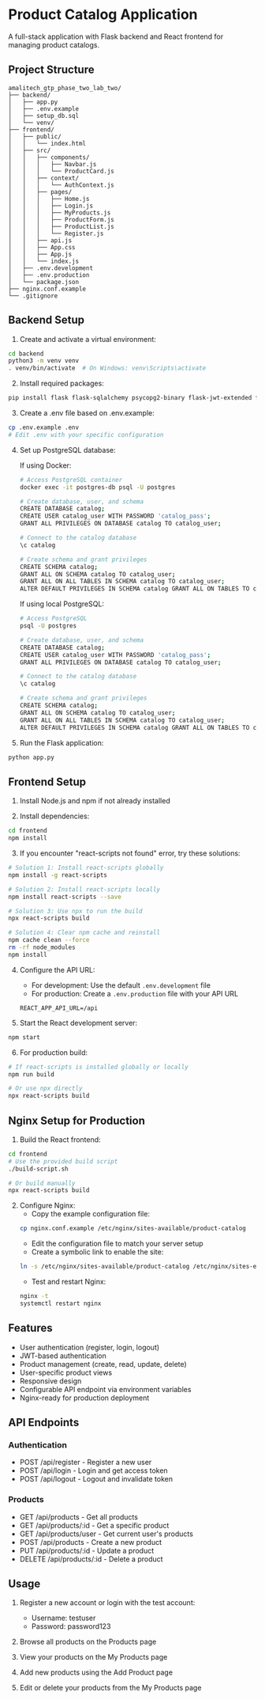 # Product Catalog Application

A full-stack application with Flask backend and React frontend for managing product catalogs.

## Project Structure

```
amalitech_gtp_phase_two_lab_two/
├── backend/
│   ├── app.py
│   ├── .env.example
│   ├── setup_db.sql
│   └── venv/
├── frontend/
│   ├── public/
│   │   └── index.html
│   ├── src/
│   │   ├── components/
│   │   │   ├── Navbar.js
│   │   │   └── ProductCard.js
│   │   ├── context/
│   │   │   └── AuthContext.js
│   │   ├── pages/
│   │   │   ├── Home.js
│   │   │   ├── Login.js
│   │   │   ├── MyProducts.js
│   │   │   ├── ProductForm.js
│   │   │   ├── ProductList.js
│   │   │   └── Register.js
│   │   ├── api.js
│   │   ├── App.css
│   │   ├── App.js
│   │   └── index.js
│   ├── .env.development
│   ├── .env.production
│   └── package.json
├── nginx.conf.example
└── .gitignore
```

## Backend Setup

1. Create and activate a virtual environment:
```bash
cd backend
python3 -m venv venv
. venv/bin/activate  # On Windows: venv\Scripts\activate
```

2. Install required packages:
```bash
pip install flask flask-sqlalchemy psycopg2-binary flask-jwt-extended flask-bcrypt flask-cors python-dotenv
```

3. Create a .env file based on .env.example:
```bash
cp .env.example .env
# Edit .env with your specific configuration
```

4. Set up PostgreSQL database:

   If using Docker:
   ```bash
   # Access PostgreSQL container
   docker exec -it postgres-db psql -U postgres
   
   # Create database, user, and schema
   CREATE DATABASE catalog;
   CREATE USER catalog_user WITH PASSWORD 'catalog_pass';
   GRANT ALL PRIVILEGES ON DATABASE catalog TO catalog_user;
   
   # Connect to the catalog database
   \c catalog
   
   # Create schema and grant privileges
   CREATE SCHEMA catalog;
   GRANT ALL ON SCHEMA catalog TO catalog_user;
   GRANT ALL ON ALL TABLES IN SCHEMA catalog TO catalog_user;
   ALTER DEFAULT PRIVILEGES IN SCHEMA catalog GRANT ALL ON TABLES TO catalog_user;
   ```

   If using local PostgreSQL:
   ```bash
   # Access PostgreSQL
   psql -U postgres
   
   # Create database, user, and schema
   CREATE DATABASE catalog;
   CREATE USER catalog_user WITH PASSWORD 'catalog_pass';
   GRANT ALL PRIVILEGES ON DATABASE catalog TO catalog_user;
   
   # Connect to the catalog database
   \c catalog
   
   # Create schema and grant privileges
   CREATE SCHEMA catalog;
   GRANT ALL ON SCHEMA catalog TO catalog_user;
   GRANT ALL ON ALL TABLES IN SCHEMA catalog TO catalog_user;
   ALTER DEFAULT PRIVILEGES IN SCHEMA catalog GRANT ALL ON TABLES TO catalog_user;
   ```

5. Run the Flask application:
```bash
python app.py
```

## Frontend Setup

1. Install Node.js and npm if not already installed

2. Install dependencies:
```bash
cd frontend
npm install
```

3. If you encounter "react-scripts not found" error, try these solutions:
```bash
# Solution 1: Install react-scripts globally
npm install -g react-scripts

# Solution 2: Install react-scripts locally
npm install react-scripts --save

# Solution 3: Use npx to run the build
npx react-scripts build

# Solution 4: Clear npm cache and reinstall
npm cache clean --force
rm -rf node_modules
npm install
```

4. Configure the API URL:
   - For development: Use the default `.env.development` file
   - For production: Create a `.env.production` file with your API URL
   ```
   REACT_APP_API_URL=/api
   ```

5. Start the React development server:
```bash
npm start
```

6. For production build:
```bash
# If react-scripts is installed globally or locally
npm run build

# Or use npx directly
npx react-scripts build
```

## Nginx Setup for Production

1. Build the React frontend:
```bash
cd frontend
# Use the provided build script
./build-script.sh

# Or build manually
npx react-scripts build
```

2. Configure Nginx:
   - Copy the example configuration file:
   ```bash
   cp nginx.conf.example /etc/nginx/sites-available/product-catalog
   ```
   - Edit the configuration file to match your server setup
   - Create a symbolic link to enable the site:
   ```bash
   ln -s /etc/nginx/sites-available/product-catalog /etc/nginx/sites-enabled/
   ```
   - Test and restart Nginx:
   ```bash
   nginx -t
   systemctl restart nginx
   ```

## Features

- User authentication (register, login, logout)
- JWT-based authentication
- Product management (create, read, update, delete)
- User-specific product views
- Responsive design
- Configurable API endpoint via environment variables
- Nginx-ready for production deployment

## API Endpoints

### Authentication
- POST /api/register - Register a new user
- POST /api/login - Login and get access token
- POST /api/logout - Logout and invalidate token

### Products
- GET /api/products - Get all products
- GET /api/products/:id - Get a specific product
- GET /api/products/user - Get current user's products
- POST /api/products - Create a new product
- PUT /api/products/:id - Update a product
- DELETE /api/products/:id - Delete a product

## Usage

1. Register a new account or login with the test account:
   - Username: testuser
   - Password: password123

2. Browse all products on the Products page
3. View your products on the My Products page
4. Add new products using the Add Product page
5. Edit or delete your products from the My Products page